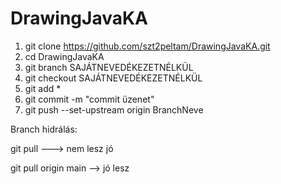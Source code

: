 # DrawingJavaKA


1. git clone https://github.com/szt2peltam/DrawingJavaKA.git
2. cd DrawingJavaKA
3. git branch SAJÁTNEVEDÉKEZETNÉLKÜL
4. git checkout SAJÁTNEVEDÉKEZETNÉLKÜL
5. git add *
6. git commit -m "commit üzenet"
7. git push --set-upstream origin BranchNeve


Branch hidrálás:

git pull ---> nem lesz jó

git pull origin main --> jó lesz
